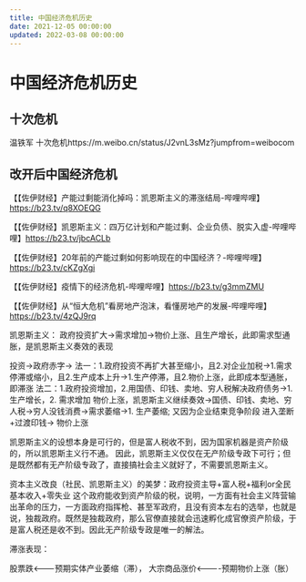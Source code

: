 ```yaml
---
title: 中国经济危机历史
date: 2021-12-05 00:00:00
updated: 2022-03-08 00:00:00
---
```




# 中国经济危机历史

## 十次危机

温铁军 十次危机https://m.weibo.cn/status/J2vnL3sMz?jumpfrom=weibocom


## 改开后中国经济危机

【【佐伊财经】产能过剩能消化掉吗：凯恩斯主义的滞涨结局-哔哩哔哩】https://b23.tv/q8XOEQG

【【佐伊财经】凯恩斯主义：四万亿计划和产能过剩、企业负债、脱实入虚-哔哩哔哩】https://b23.tv/jbcACLb

【【佐伊财经】20年前的产能过剩如何影响现在的中国经济？-哔哩哔哩】https://b23.tv/cKZgXgi

【【佐伊财经】疫情下的经济危机-哔哩哔哩】https://b23.tv/g3mmZMU

【【佐伊财经】从“恒大危机”看房地产泡沫，看懂房地产的发展-哔哩哔哩】https://b23.tv/4zQJ9rq

凯恩斯主义：
政府投资扩大→需求增加→物价上涨、且生产增长，此即需求型通胀，是凯恩斯主义奏效的表现

投资→政府赤字→
法一：1.政府投资不再扩大甚至缩小，且2.对企业加税→1.需求停滞或缩小，且2.生产成本上升→1.生产停滞，且2.物价上涨，此即成本型通胀，即滞涨
法二：1.政府投资增加，2.用国债、印钱、卖地、穷人税解决政府债务→1.生产增长，2. 需求增加 物价上涨，凯恩斯主义继续奏效→国债、印钱、卖地、穷人税→穷人没钱消费→需求萎缩→1. 生产萎缩;
又因为企业结束竞争阶段 进入垄断+过渡印钱→ 物价上涨

凯恩斯主义的设想本身是可行的，但是富人税收不到，因为国家机器是资产阶级的，所以凯恩斯主义行不通。
因此，凯恩斯主义仅仅在无产阶级专政下可行；但是既然都有无产阶级专政了，直接搞社会主义就好了，不需要凯恩斯主义。

资本主义改良（社民、凯恩斯主义）的美梦：政府投资主导+富人税+福利or全民基本收入+零失业
这个政府能收到资产阶级的税，说明，一方面有社会主义阵营输出革命的压力，一方面政府指挥枪、甚至军政府，且没有资本左右的选举，也就是说，独裁政府。既然是独裁政府，那么官僚直接就会迅速孵化成官僚资产阶级，于是富人税还是收不到。因此无产阶级专政是唯一的解法。

滞涨表现：

股票跌<---预期实体产业萎缩（滞），
大宗商品涨价<----预期物价上涨（胀）

